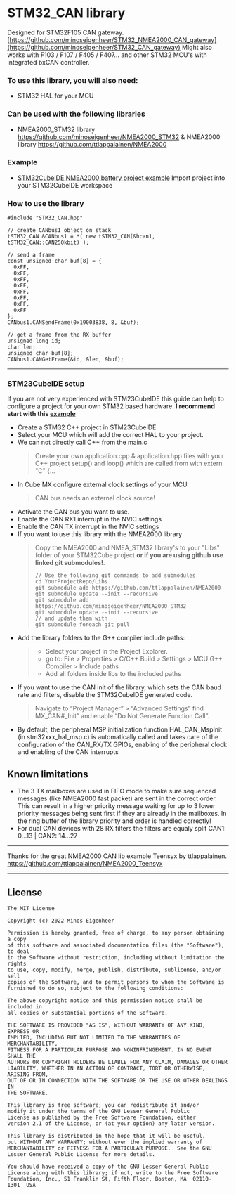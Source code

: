 # STM32_CAN library

Designed for STM32F105 CAN gateway.
[https://github.com/minoseigenheer/STM32_NMEA2000_CAN_gateway](https://github.com/minoseigenheer/STM32_CAN_gateway)
Might also works with F103 / F107 / F405 / F407... and other STM32 MCU's with integrated bxCAN controller.


### To use this library, you will also need:
  - STM32 HAL for your MCU

### Can be used with the following libraries
  - NMEA2000_STM32 library https://github.com/minoseigenheer/NMEA2000_STM32
    & NMEA2000 library https://github.com/ttlappalainen/NMEA2000

### Example
- [STM32CubeIDE NMEA2000 battery project example](https://github.com/minoseigenheer/STM32_CAN_gateway/tree/main/STM32CubeIDE%20NMEA2000%20battery%20example)
  Import project into your STM32CubeIDE workspace

### How to use the library
```
#include "STM32_CAN.hpp"

// create CANbus1 object on stack
tSTM32_CAN &CANbus1 = *( new tSTM32_CAN(&hcan1, tSTM32_CAN::CAN250kbit) );

// send a frame
const unsigned char buf[8] = {
  0xFF,
  0xFF,
  0xFF,
  0xFF,
  0xFF,
  0xFF,
  0xFF,
  0xFF
};
CANbus1.CANSendFrame(0x19003838, 8, &buf);

// get a frame from the RX buffer
unsigned long id;
char len;
unsigned char buf[8];
CANbus1.CANGetFrame(&id, &len, &buf);

```

---
### STM23CubeIDE setup 
If you are not very experienced with STM23CubeIDE this guide can help to configure a project for your own STM32 based hardware.
**I recommend start with this [example](https://github.com/minoseigenheer/STM32_CAN_gateway/tree/main/STM32CubeIDE%20NMEA2000%20battery%20example)**
  - Create a STM32 C++ project in STM23CubeIDE
  - Select your MCU which will add the correct HAL to your project.
  - We can not directly call C++ from the main.c
    > Create your own application.cpp & application.hpp files with your C++ project setup() and loop() which are called from with extern "C" {... 
  - In Cube MX configure external clock settings of your MCU. 
    > CAN bus needs an external clock source!
  - Activate the CAN bus you want to use.
  - Enable the CAN RX1 interrupt in the NVIC settings
  - Enable the CAN TX interrupt in the NVIC settings
  - If you want to use this library with the NMEA2000 library
    >Copy the NMEA2000 and NMEA_STM32 library's to your "Libs" folder of your STM32Cube project 
    >**or if you are using github use linked git submodules!**.
    > ```
    > // Use the following git commands to add submodules
    > cd YourProjectRepo/Libs
    > git submodule add https://github.com/ttlappalainen/NMEA2000
    > git submodule update --init --recursive
    > git submodule add https://github.com/minoseigenheer/NMEA2000_STM32
    > git submodule update --init --recursive
    > // and update them with 
    > git submodule foreach git pull
    > ```
  - Add the library folders to the G++ compiler include paths:
    > - Select your project in the Project Explorer.
    > - go to: File > Properties > C/C++ Build > Settings > MCU G++ Compiler > Include paths
    > - Add all folders inside libs to the included paths
  - If you want to use the CAN init of the library, which sets the CAN baud rate and filters, disable the STM32CubeIDE generated code.
    > Navigate to “Project Manager” > “Advanced Settings” find MX_CAN#_Init” 
    > and enable “Do Not Generate Function Call”.
  - By default, the peripheral MSP initialization function HAL_CAN_MspInit (in stm32xxx_hal_msp.c) is automatically called and takes care of the configuration of the CAN_RX/TX GPIOs, enabling of the peripheral clock and enabling of the CAN interrupts



## Known limitations
- The 3 TX mailboxes are used in FIFO mode to make sure sequenced messages (like NMEA2000 fast packet) are sent in the correct order. This can result in a higher priority message waiting for up to 3 lower priority messages being sent first if they are already in the mailboxes. 
In the ring buffer of the library priority and order is handled correctly!
- For dual CAN devices with 28 RX filters the filters are equaly split CAN1: 0...13 | CAN2: 14...27

---
Thanks for the great NMEA2000 CAN lib example Teensyx by ttlappalainen.
https://github.com/ttlappalainen/NMEA2000_Teensyx

---
## License

    The MIT License

    Copyright (c) 2022 Minos Eigenheer

    Permission is hereby granted, free of charge, to any person obtaining a copy
    of this software and associated documentation files (the "Software"), to deal
    in the Software without restriction, including without limitation the rights
    to use, copy, modify, merge, publish, distribute, sublicense, and/or sell
    copies of the Software, and to permit persons to whom the Software is
    furnished to do so, subject to the following conditions:

    The above copyright notice and this permission notice shall be included in
    all copies or substantial portions of the Software.

    THE SOFTWARE IS PROVIDED "AS IS", WITHOUT WARRANTY OF ANY KIND, EXPRESS OR
    IMPLIED, INCLUDING BUT NOT LIMITED TO THE WARRANTIES OF MERCHANTABILITY,
    FITNESS FOR A PARTICULAR PURPOSE AND NONINFRINGEMENT. IN NO EVENT SHALL THE
    AUTHORS OR COPYRIGHT HOLDERS BE LIABLE FOR ANY CLAIM, DAMAGES OR OTHER
    LIABILITY, WHETHER IN AN ACTION OF CONTRACT, TORT OR OTHERWISE, ARISING FROM,
    OUT OF OR IN CONNECTION WITH THE SOFTWARE OR THE USE OR OTHER DEALINGS IN
    THE SOFTWARE.

    This library is free software; you can redistribute it and/or
    modify it under the terms of the GNU Lesser General Public
    License as published by the Free Software Foundation; either
    version 2.1 of the License, or (at your option) any later version.

    This library is distributed in the hope that it will be useful,
    but WITHOUT ANY WARRANTY; without even the implied warranty of
    MERCHANTABILITY or FITNESS FOR A PARTICULAR PURPOSE.  See the GNU
    Lesser General Public License for more details.

    You should have received a copy of the GNU Lesser General Public
    License along with this library; if not, write to the Free Software
    Foundation, Inc., 51 Franklin St, Fifth Floor, Boston, MA  02110-
    1301  USA
